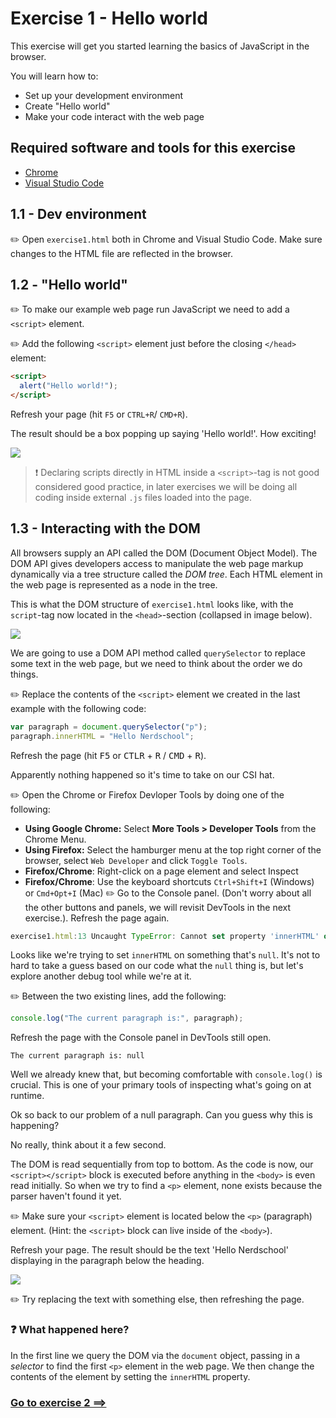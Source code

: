 # Exercise 1 - Hello world

This exercise will get you started learning the basics of JavaScript in the browser.

You will learn how to:

- Set up your development environment
- Create "Hello world"
- Make your code interact with the web page

## Required software and tools for this exercise

- [Chrome](https://www.google.com/chrome)
- [Visual Studio Code](https://code.visualstudio.com)

## 1.1 - Dev environment

:pencil2: Open `exercise1.html` both in Chrome and Visual Studio Code. Make sure changes to the HTML file are reflected in the browser.

## 1.2 - "Hello world"

:pencil2: To make our example web page run JavaScript we need to add a `<script>` element.

:pencil2: Add the following `<script>` element just before the closing `</head>` element:

```html
<script>
  alert("Hello world!");
</script>
```

Refresh your page (hit `F5` or `CTRL+R`/ `CMD+R`).

The result should be a box popping up saying 'Hello world!'. How exciting!

![](../exercise-1_2.png)

> :exclamation: Declaring scripts directly in HTML inside a `<script>`-tag is not good considered good practice, in later exercises we will be doing all coding inside external `.js` files loaded into the page.

## 1.3 - Interacting with the DOM

All browsers supply an API called the DOM (Document Object Model). The DOM API gives developers access to manipulate the web page markup dynamically via a tree structure called the _DOM tree_. Each HTML element in the web page is represented as a node in the tree.

This is what the DOM structure of `exercise1.html` looks like, with the `script`-tag now located in the `<head>`-section (collapsed in image below).

![](../exercise-1_3-1.png)

We are going to use a DOM API method called `querySelector` to replace some text in the web page, but we need to think about the order we do things.

:pencil2: Replace the contents of the `<script>` element we created in the last example with the following code:

```javascript
var paragraph = document.querySelector("p");
paragraph.innerHTML = "Hello Nerdschool";
```

Refresh the page (hit <kbd>F5</kbd> or <kbd>CTLR</kbd> + <kbd>R</kbd> / <kbd>CMD</kbd> + <kbd>R</kbd>).

Apparently nothing happened so it's time to take on our CSI hat.

:pencil2: Open the Chrome or Firefox Devloper Tools by doing one of the following:

- **Using Google Chrome:** Select **More Tools > Developer Tools** from the Chrome Menu.
- **Using Firefox:** Select the hamburger menu at the top right corner of the browser, select `Web Developer` and click `Toggle Tools`.
- **Firefox/Chrome**: Right-click on a page element and select Inspect
- **Firefox/Chrome**: Use the keyboard shortcuts `Ctrl+Shift+I` (Windows) or `Cmd+Opt+I` (Mac)
  :pencil2: Go to the Console panel. (Don't worry about all the other buttons and panels, we will revisit DevTools in the next exercise.). Refresh the page again.

```javascript
exercise1.html:13 Uncaught TypeError: Cannot set property 'innerHTML' of null
```

Looks like we're trying to set `innerHTML` on something that's `null`. It's not to hard to take a guess based on our code what the `null` thing is, but let's explore another debug tool while we're at it.

:pencil2: Between the two existing lines, add the following:

```javascript
console.log("The current paragraph is:", paragraph);
```

Refresh the page with the Console panel in DevTools still open.

```
The current paragraph is: null
```

Well we already knew that, but becoming comfortable with `console.log()` is crucial. This is one of your primary tools of inspecting what's going on at runtime.

Ok so back to our problem of a null paragraph. Can you guess why this is happening?

No really, think about it a few second.

The DOM is read sequentially from top to bottom. As the code is now, our `<script></script>` block is executed before anything in the `<body>` is even read initially. So when we try to find a `<p>` element, none exists because the parser haven't found it yet.

:pencil2: Make sure your `<script>` element is located below the `<p>` (paragraph) element. (Hint: the `<script>` block can live inside of the `<body>`).

Refresh your page. The result should be the text 'Hello Nerdschool' displaying in the paragraph below the heading.

![](../exercise-1_3-2.png)

:pencil2: Try replacing the text with something else, then refreshing the page.

### :question: What happened here?

In the first line we query the DOM via the `document` object, passing in a _selector_ to find the first `<p>` element in the web page. We then change the contents of the element by setting the `innerHTML` property.

### [Go to exercise 2 ==>](../exercise-2/README.md)
